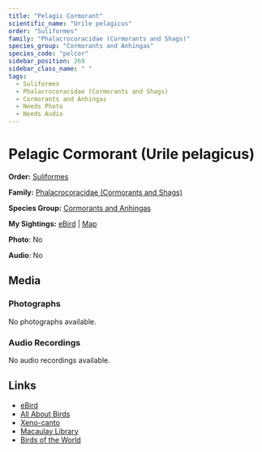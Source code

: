 ```yaml
---
title: "Pelagic Cormorant"
scientific_name: "Urile pelagicus"
order: "Suliformes"
family: "Phalacrocoracidae (Cormorants and Shags)"
species_group: "Cormorants and Anhingas"
species_code: "pelcor"
sidebar_position: 269
sidebar_class_name: " "
tags: 
  - Suliformes
  - Phalacrocoracidae (Cormorants and Shags)
  - Cormorants and Anhingas
  - Needs Photo
  - Needs Audio
---
```


# Pelagic Cormorant (Urile pelagicus)

**Order:** [Suliformes](/tags/suliformes)

**Family:** [Phalacrocoracidae (Cormorants and Shags)](/tags/phalacrocoracidae-cormorants-and-shags)

**Species Group:** [Cormorants and Anhingas](/tags/cormorants-and-anhingas)

**My Sightings:** [eBird](https://ebird.org/lifelist?r=world&time=life&spp=pelcor) | [Map](/map?species_code=pelcor)

**Photo**: No 

**Audio**: No

## Media
### Photographs
No photographs available.

### Audio Recordings
No audio recordings available.

## Links
* [eBird](https://ebird.org/species/pelcor) 
* [All About Birds](https://www.allaboutbirds.org/guide/pelcor) 
* [Xeno-canto](https://www.xeno-canto.org/species/urile-pelagicus) 
* [Macaulay Library](https://search.macaulaylibrary.org/catalog?taxonCode=pelcor&sort=rating_rank_desc)
* [Birds of the World](https://birdsoftheworld.org/bow/species/pelcor)
